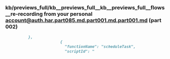 ### kb/previews_full/kb__previews_full__kb__previews_full__flows__re-recording from your personal account@auth.har.part085.md.part001.md.part001.md (part 002)

```md
          },
                        {
                          "functionName": "scheduleTask",
                          "scriptId": "
```

```
